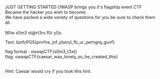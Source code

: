 JUST GETTING STARTED
OWASP brings you it's flagship event CTF<br>
Became the hacker you wish to become.<br>
We have packed a wide variety of questions for you be sure to check them all.<br><br>
N0w s0m3 st@rt3rs f0r y0u<br>

Text: bjnfcPGS{pnrfne_jnf_ybaryl_fb_ur_perngrq_guvf}


flag format : owaspCTF{s0m3_t3xt}<br>
flag: owaspCTF{caesar_was_lonely_so_he_created_this}

<br>Hint: Caesar would cry if you took this hint.

